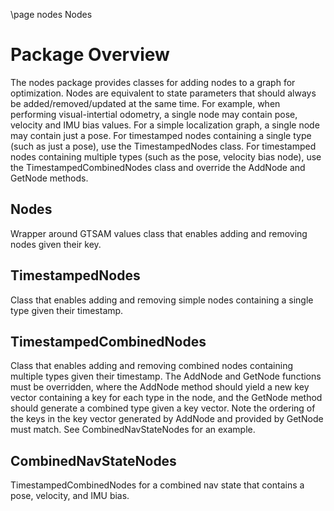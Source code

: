 \page nodes Nodes 

# Package Overview
The nodes package provides classes for adding nodes to a graph for optimization. Nodes are equivalent to state parameters that should always be added/removed/updated at the same time. For example, when performing visual-intertial odometry, a single node may contain pose, velocity and IMU bias values. For a simple localization graph, a single node may contain just a pose. For timestamped nodes containing a single type (such as just a pose), use the TimestampedNodes class. For timestamped nodes containing multiple types (such as the pose, velocity bias node), use the TimestampedCombinedNodes class and override the AddNode and GetNode methods. 

## Nodes
Wrapper around GTSAM values class that enables adding and removing nodes given their key.

## TimestampedNodes
Class that enables adding and removing simple nodes containing a single type given their timestamp.

## TimestampedCombinedNodes
Class that enables adding and removing combined nodes containing multiple types given their timestamp. The AddNode and GetNode functions must be overridden, where the AddNode method should yield a new key vector containing a key for each type in the node, and the GetNode method should generate a combined type given a key vector. Note the ordering of the keys in the key vector generated by AddNode and provided by GetNode must match. See CombinedNavStateNodes for an example.  

## CombinedNavStateNodes
TimestampedCombinedNodes for a combined nav state that contains a pose, velocity, and IMU bias.

